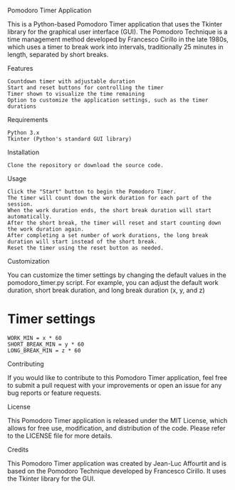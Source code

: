 Pomodoro Timer Application

This is a Python-based Pomodoro Timer application that uses the Tkinter library for the graphical user interface (GUI). The Pomodoro Technique is a time management method developed by Francesco Cirillo in the late 1980s, which uses a timer to break work into intervals, traditionally 25 minutes in length, separated by short breaks.

Features

    Countdown timer with adjustable duration
    Start and reset buttons for controlling the timer
    Timer shown to visualize the time remaining
    Option to customize the application settings, such as the timer durations

Requirements

    Python 3.x
    Tkinter (Python's standard GUI library)

Installation

    Clone the repository or download the source code.

Usage

    Click the "Start" button to begin the Pomodoro Timer.
    The timer will count down the work duration for each part of the session.
    When the work duration ends, the short break duration will start automatically.
    After the short break, the timer will reset and start counting down the work duration again.
    After completing a set number of work durations, the long break duration will start instead of the short break.
    Reset the timer using the reset button as needed.

Customization

You can customize the timer settings by changing the default values in the pomodoro_timer.py script. For example, you can adjust the default work duration, short break duration, and long break duration (x, y, and z)

# Timer settings
    WORK_MIN = x * 60
    SHORT_BREAK_MIN = y * 60
    LONG_BREAK_MIN = z * 60

Contributing

If you would like to contribute to this Pomodoro Timer application, feel free to submit a pull request with your improvements or open an issue for any bug reports or feature requests.

License

This Pomodoro Timer application is released under the MIT License, which allows for free use, modification, and distribution of the code. Please refer to the LICENSE file for more details.

Credits

This Pomodoro Timer application was created by Jean-Luc Affourtit and is based on the Pomodoro Technique developed by Francesco Cirillo. It uses the Tkinter library for the GUI.
